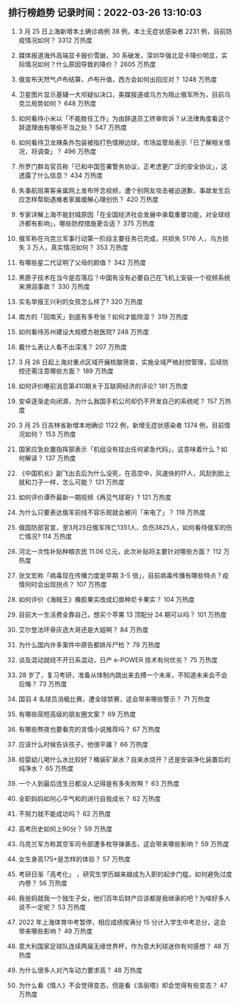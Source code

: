 
## 排行榜趋势 记录时间：2022-03-26 13:10:03
  
  1. 3 月 25 日上海新增本土确诊病例 38 例，本土无症状感染者 2231 例，目前防疫情况如何？ 3312 万热度
    
  2. 媒体报道海外高端显卡报价雪崩，30 系破发，深圳华强北显卡降价明显，实际情况如何？什么原因导致的降价？ 2605 万热度
    
  3. 俄宣布天然气卢布结算，卢布升值，西方会如何出招应对？ 1248 万热度
    
  4. 卫星图片显示基辅一大坝疑似决口，美媒报道或乌方为阻止俄军所为，目前乌克兰局势如何？ 648 万热度
    
  5. 如何看待小米以「不能胜任工作」为由辞退员工终审败诉？从法律角度看这个辞退理由有哪些不当之处？ 547 万热度
    
  6. 如何看待卫龙辣条外包装被指打色情擦边球，市场监管局表示「已了解相关情况，将调查」？ 496 万热度
    
  7. 所罗门群岛官员称「已和中国签署警务协议，正考虑更广泛的安全协议」，这透露了什么信息？ 434 万热度
    
  8. 失事航班乘客亲属网上发布怀念视频，遭个别网友攻击被迫道歉，事故发生后应怎样帮助遇难者家属缓解心理创伤？ 420 万热度
    
  9. 专家详解上海不能封城原因「在全国经济社会发展中承载重要功能，对全球经济都有影响」，哪些防控措施更合适？ 375 万热度
    
  10. 俄军称在乌克兰军事行动第一阶段主要任务已完成，共损失 5176 人，乌方损失 3 万人，真实情况如何？ 353 万热度
    
  11. 有哪些星二代证明了父母的颜值？ 342 万热度
    
  12. 黑匣子技术在当今是否落后？中国有没有必要自己在飞机上安装一个视频系统来溯洄事故？ 330 万热度
    
  13. 实名举报王兴利的女孩怎么样了? 320 万热度
    
  14. 南方的「回南天」到底有多夸张？如何才能除湿？ 319 万热度
    
  15. 如何看待苏州建设大规模方舱医院? 248 万热度
    
  16. 戴什么表让人看不出深浅？ 207 万热度
    
  17. 3 月 26 日起上海对重点区域开展核酸筛查，实施全域严格封控管理，后续防控还需注意哪些方面？ 189 万热度
    
  18. 如何评价睡前消息第410期关于互联网经济的评论? 181 万热度
    
  19. 安卓逐渐走向闭源，为什么我国手机公司却仍不开发自己的系统呢？ 157 万热度
    
  20. 3 月 25 日吉林省新增本地确诊 1122 例，新增无症状感染者 1374 例，目前情况如何？ 153 万热度
    
  21. 国家应急处置指挥部表示「机组没有挂出任何紧急代码」，这意味着什么？如何解读？ 137 万热度
    
  22. 《中国机长》副飞出去后为什么没死，在高空中，风速快的吓人，风刮到脸上就和刀子一样，怎么可能？ 121 万热度
    
  23. 如何评价谭乔最新一期视频《再见气球哥》? 121 万热度
    
  24. 为什么只要表达俄军前线不容乐观就会被问「来电了」？ 118 万热度
    
  25. 俄国防部官宣，至3月25日俄军阵亡1351人、负伤3825人，如何看待俄军的伤亡情况? 114 万热度
    
  26. 河北一次性补贴种粮农民 11.06 亿元，此次补贴将主要针对哪些方面？ 112 万热度
    
  27. 张文宏称「病毒现在传播力度是早期 3-5 倍」，目前病毒传播有哪些特点？疫情何时会出现拐点？ 107 万热度
    
  28. 如何评价《海贼王》橡胶果实改成幻兽种尼卡果实？ 104 万热度
    
  29. 目前大一生活费全靠自己，想买个苹果 13 顶配分 24 期可以吗？ 101 万热度
    
  30. 艾尔登法环骨灰选大哥还是大姐啊？ 84 万热度
    
  31. 为什么国内许多案件中原告都排斥尸检？ 79 万热度
    
  32. 谈及混动就绕不开日系混动，日产 e-POWER 技术有何优劣？ 75 万热度
    
  33. 28 岁了，复习考研，准备从体制内跳出来去搏一个未来，不知道未来会不会后悔？ 73 万热度
    
  34. 国羽 4 名球员消极比赛，遭全球禁赛，这会带来哪些警示？ 71 万热度
    
  35. 有哪些简短高级的朋友圈文案？ 69 万热度
    
  36. 有哪些熬夜也要看完的言情小说推荐吗？ 67 万热度
    
  37. 应该什么时候告诉孩子，他很平庸？ 66 万热度
    
  38. 给婴幼儿喝什么水比较好？桶装矿泉水？自来水烧开？还是安装净化装置后的纯净水？ 65 万热度
    
  39. 一个人到最后连生日都没人记得是有多失败啊？ 63 万热度
    
  40. 全职妈妈如何心平气和的进行自我成长？ 62 万热度
    
  41. 不努力就不能成功吗？ 62 万热度
    
  42. 高考历史如何上90分？ 59 万热度
    
  43. 乌克兰军方称其空军司令部遭多枚导弹袭击，这会带来哪些影响？ 59 万热度
    
  44. 女生身高175+是怎样的体验？ 57 万热度
    
  45. 考研日渐「高考化」 ，研究生学历越来越成为入职的起步门槛，如何避免过度内卷？ 56 万热度
    
  46. 我爸妈就我一个独生子女，他们百年后财产应该都是我继承的吧？为啥好多人说不一定呢？ 53 万热度
    
  47. 2022 年上海体育中考暂停，相应成绩按满分 15 分计入学生中考总分，这会带来哪些影响？ 49 万热度
    
  48. 意大利国家足球队连续两届无缘世界杯，作为意大利球迷你有何感想？ 48 万热度
    
  49. 为什么很多人对汽车动力要求高？ 48 万热度
    
  50. 为什么看《情人》不会觉得变态，但是看《洛丽塔》却会觉得有些变态？ 47 万热度
    